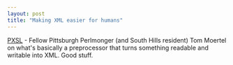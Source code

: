 ```yaml
---
layout: post
title: "Making XML easier for humans"
---
```




<a href="http://community.moertel.com/pxsl/">PXSL</a> - Fellow Pittsburgh Perlmonger (and South Hills resident) Tom Moertel on what's basically a preprocessor that turns something readable and writable into XML. Good stuff.



